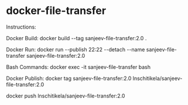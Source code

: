 # docker-file-transfer

Instructions:

Docker Build:
docker build --tag sanjeev-file-transfer:2.0 .

Docker Run:
docker run --publish 22:22 --detach --name sanjeev-file-transfer sanjeev-file-transfer:2.0

Bash Commands:
docker exec -it sanjeev-file-transfer bash

Docker Publish:
docker tag sanjeev-file-transfer:2.0 lnschitikela/sanjeev-file-transfer:2.0

docker push lnschitikela/sanjeev-file-transfer:2.0
